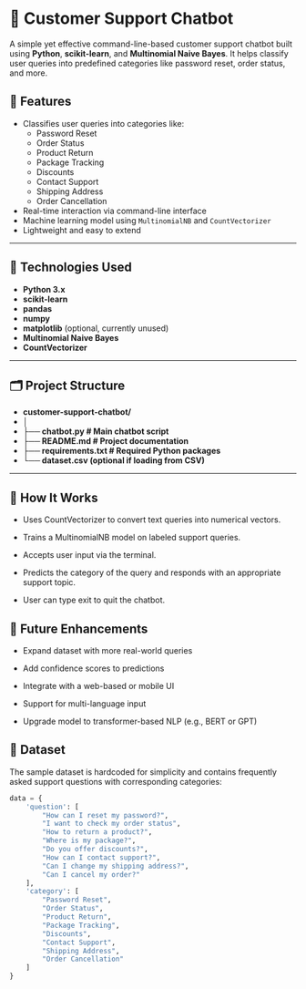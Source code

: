 # 🤖 Customer Support Chatbot

A simple yet effective command-line-based customer support chatbot built using **Python**, **scikit-learn**, and **Multinomial Naive Bayes**. It helps classify user queries into predefined categories like password reset, order status, and more.

## 📌 Features

- Classifies user queries into categories like:
  - Password Reset
  - Order Status
  - Product Return
  - Package Tracking
  - Discounts
  - Contact Support
  - Shipping Address
  - Order Cancellation
- Real-time interaction via command-line interface
- Machine learning model using `MultinomialNB` and `CountVectorizer`
- Lightweight and easy to extend

---

## 🧠 Technologies Used

- **Python 3.x**
- **scikit-learn**
- **pandas**
- **numpy**
- **matplotlib** (optional, currently unused)
- **Multinomial Naive Bayes**
- **CountVectorizer**

---

## 🗂️ Project Structure
- **customer-support-chatbot/**
- **│**
- **├── chatbot.py # Main chatbot script**
- **├── README.md # Project documentation**
- **├── requirements.txt # Required Python packages**
- **└── dataset.csv (optional if loading from CSV)**

---

## 📌 How It Works
- Uses CountVectorizer to convert text queries into numerical vectors.

- Trains a MultinomialNB model on labeled support queries.

- Accepts user input via the terminal.

- Predicts the category of the query and responds with an appropriate support topic.

- User can type exit to quit the chatbot.

## 🔮 Future Enhancements
- Expand dataset with more real-world queries

- Add confidence scores to predictions

- Integrate with a web-based or mobile UI

- Support for multi-language input

- Upgrade model to transformer-based NLP (e.g., BERT or GPT)

   
## 📁 Dataset

The sample dataset is hardcoded for simplicity and contains frequently asked support questions with corresponding categories:

```python
data = {
    'question': [
        "How can I reset my password?",
        "I want to check my order status",
        "How to return a product?",
        "Where is my package?",
        "Do you offer discounts?",
        "How can I contact support?",
        "Can I change my shipping address?",
        "Can I cancel my order?"
    ],
    'category': [
        "Password Reset",
        "Order Status",
        "Product Return",
        "Package Tracking",
        "Discounts",
        "Contact Support",
        "Shipping Address",
        "Order Cancellation"
    ]
}





